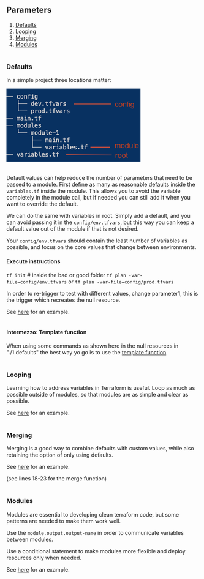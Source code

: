 ## Parameters
1. [Defaults](#defaults)
2. [Looping](#looping)
3. [Merging](#merging)
4. [Modules](#modules)
<br></br>

### Defaults
In a simple project three locations matter:

<img src="../docs/terra-1.png" alt="Example location of variables in simple tf project" width="350"/>
<br></br>

Default values can help reduce the number of parameters that need to be passed to a module.
First define as many as reasonable defaults inside the `variables.tf` inside the module. 
This allows you to avoid the variable completely in the module call, but if needed you can still add it when you want to override the default.

We can do the same with variables in root. Simply add a default, and you can avoid passing it in the `config/env.tfvars`, but this way you can keep a default value out of the module if that is not desired.

Your `config/env.tfvars` should contain the least number of variables as possible, and focus on the core values that change between environments.

#### Execute instructions
`tf init` # inside the bad or good folder
`tf plan -var-file=config/env.tfvars`
or
`tf plan -var-file=config/prod.tfvars`

In order to re-trigger to test with different values, change parameter1, this is the trigger which recreates the null resource.

See [here](1.defaults/) for an example.
<br></br>

#### Intermezzo: Template function
When using some commands as shown here in the null resources in "./1.defaults" the best way yo go is to use the [template function](https://developer.hashicorp.com/terraform/language/functions/templatefile)
<br></br>

### Looping
Learning how to address variables in Terraform is useful.
Loop as much as possible outside of modules, so that modules are as simple and clear as possible.

See [here](./2.looping/count-loop.tf) for an example.
<br></br>

### Merging
Merging is a good way to combine defaults with custom values, while also retaining the option of only using defaults.

See [here](./3.merge/main.tf) for an example.

(see lines 18-23 for the merge function)
<br></br>

### Modules
Modules are essential to developing clean terraform code, but some patterns are needed to make them work well.

Use the `module.output.output-name` in order to communicate variables between modules.

Use a conditional statement to make modules more flexible and deploy resources only when needed.

See [here](./4.modules/conditional-components.tf) for an example.


